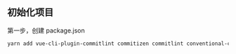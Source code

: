 ## 初始化项目

第一步，创建 package.json

```bash
yarn add vue-cli-plugin-commitlint commitizen commitlint conventional-changelog-cli husky -D --registry=https://registry.npm.taobao.org
```

